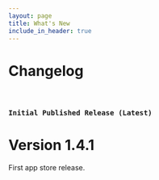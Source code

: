 ```yaml
---
layout: page
title: What's New
include_in_header: true
---
```


# Changelog

<br>

### `Initial Published Release (Latest)`
# **Version 1.4.1**
First app store release.

<br>
